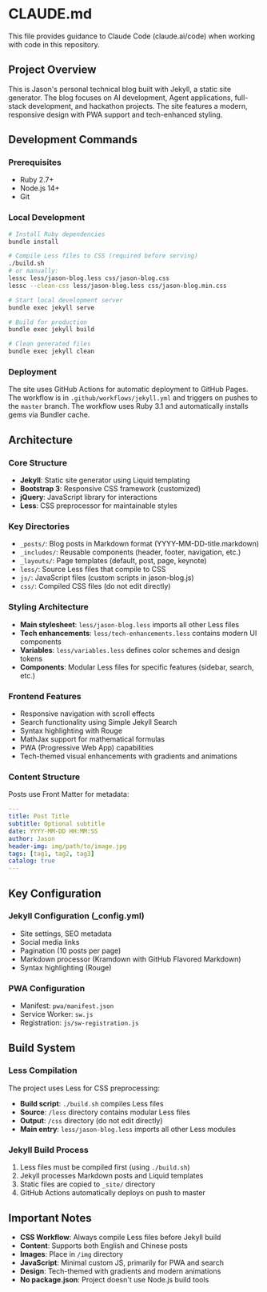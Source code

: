 # CLAUDE.md

This file provides guidance to Claude Code (claude.ai/code) when working with code in this repository.

## Project Overview

This is Jason's personal technical blog built with Jekyll, a static site generator. The blog focuses on AI development, Agent applications, full-stack development, and hackathon projects. The site features a modern, responsive design with PWA support and tech-enhanced styling.

## Development Commands

### Prerequisites
- Ruby 2.7+
- Node.js 14+
- Git

### Local Development
```bash
# Install Ruby dependencies
bundle install

# Compile Less files to CSS (required before serving)
./build.sh
# or manually:
lessc less/jason-blog.less css/jason-blog.css
lessc --clean-css less/jason-blog.less css/jason-blog.min.css

# Start local development server
bundle exec jekyll serve

# Build for production
bundle exec jekyll build

# Clean generated files
bundle exec jekyll clean
```

### Deployment
The site uses GitHub Actions for automatic deployment to GitHub Pages. The workflow is in `.github/workflows/jekyll.yml` and triggers on pushes to the `master` branch. The workflow uses Ruby 3.1 and automatically installs gems via Bundler cache.

## Architecture

### Core Structure
- **Jekyll**: Static site generator using Liquid templating
- **Bootstrap 3**: Responsive CSS framework (customized)
- **jQuery**: JavaScript library for interactions
- **Less**: CSS preprocessor for maintainable styles

### Key Directories
- `_posts/`: Blog posts in Markdown format (YYYY-MM-DD-title.markdown)
- `_includes/`: Reusable components (header, footer, navigation, etc.)
- `_layouts/`: Page templates (default, post, page, keynote)
- `less/`: Source Less files that compile to CSS
- `js/`: JavaScript files (custom scripts in jason-blog.js)
- `css/`: Compiled CSS files (do not edit directly)

### Styling Architecture
- **Main stylesheet**: `less/jason-blog.less` imports all other Less files
- **Tech enhancements**: `less/tech-enhancements.less` contains modern UI components
- **Variables**: `less/variables.less` defines color schemes and design tokens
- **Components**: Modular Less files for specific features (sidebar, search, etc.)

### Frontend Features
- Responsive navigation with scroll effects
- Search functionality using Simple Jekyll Search
- Syntax highlighting with Rouge
- MathJax support for mathematical formulas
- PWA (Progressive Web App) capabilities
- Tech-themed visual enhancements with gradients and animations

### Content Structure
Posts use Front Matter for metadata:
```yaml
---
title: Post Title
subtitle: Optional subtitle
date: YYYY-MM-DD HH:MM:SS
author: Jason
header-img: img/path/to/image.jpg
tags: [tag1, tag2, tag3]
catalog: true
---
```

## Key Configuration

### Jekyll Configuration (_config.yml)
- Site settings, SEO metadata
- Social media links
- Pagination (10 posts per page)
- Markdown processor (Kramdown with GitHub Flavored Markdown)
- Syntax highlighting (Rouge)

### PWA Configuration
- Manifest: `pwa/manifest.json`
- Service Worker: `sw.js`
- Registration: `js/sw-registration.js`

## Build System

### Less Compilation
The project uses Less for CSS preprocessing:
- **Build script**: `./build.sh` compiles Less files
- **Source**: `/less` directory contains modular Less files
- **Output**: `/css` directory (do not edit directly)
- **Main entry**: `less/jason-blog.less` imports all other Less modules

### Jekyll Build Process
1. Less files must be compiled first (using `./build.sh`)
2. Jekyll processes Markdown posts and Liquid templates
3. Static files are copied to `_site/` directory
4. GitHub Actions automatically deploys on push to master

## Important Notes

- **CSS Workflow**: Always compile Less files before Jekyll build
- **Content**: Supports both English and Chinese posts
- **Images**: Place in `/img` directory
- **JavaScript**: Minimal custom JS, primarily for PWA and search
- **Design**: Tech-themed with gradients and modern animations
- **No package.json**: Project doesn't use Node.js build tools